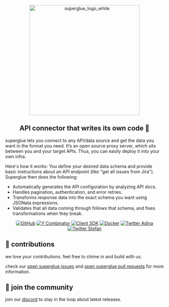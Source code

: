 
<p align="center">
  <img src="https://github.com/user-attachments/assets/be0e65d4-dcd8-4133-9841-b08799e087e7" width="350" alt="superglue_logo_white">
</p>

<h2 align="center">API connector that writes its own code 🍯</h2>

superglue lets you connect to any API/data source and get the data you want in the format you need. It’s an open source proxy server, which sits between you and your target APIs. Thus, you can easily deploy it into your own infra.

Here's how it works: You define your desired data schema and provide basic instructions about an API endpoint (like "get all issues from Jira"). Superglue then does the following:

- Automatically generates the API configuration by analyzing API docs.
- Handles pagination, authentication, and error retries.
- Transforms response data into the exact schema you want using JSONata expressions.
- Validates that all data coming through follows that schema, and fixes transformations when they break.

<div align="center">

[![GitHub](https://img.shields.io/github/license/superglue-ai/superglue?style=flat-square)](https://github.com/superglue-ai/superglue/blob/main/LICENSE)
[![Y Combinator](https://img.shields.io/badge/Y%20Combinator-W25-orange?style=flat-square)](https://www.ycombinator.com/companies/superglue)
[![Client SDK](https://img.shields.io/npm/v/@superglue/client?style=flat-square&logo=npm)](https://www.npmjs.com/package/@superglue/client)
[![Docker](https://img.shields.io/docker/pulls/superglueai/superglue?style=flat-square&logo=Docker)](https://hub.docker.com/r/superglueai/superglue)
[![Twitter Adina](https://img.shields.io/twitter/follow/adinagoerres?style=flat-square&logo=X)](https://twitter.com/adinagoerres)
[![Twitter Stefan](https://img.shields.io/twitter/follow/sfaistenauer?style=flat-square&logo=X)](https://twitter.com/sfaistenauer)


</div>

## 🤝 contributions

we love your contributions. feel free to chime in and build with us.

check our [open superglue issues](https://github.com/superglue-ai/superglue/issues) and [open superglue pull requests](https://github.com/superglue-ai/superglue/pulls) for more information.

## 💬 join the community

join our [discord](https://discord.gg/vUKnuhHtfW) to stay in the loop about latest releases.
